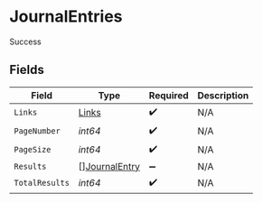 # JournalEntries

Success


## Fields

| Field                                                 | Type                                                  | Required                                              | Description                                           |
| ----------------------------------------------------- | ----------------------------------------------------- | ----------------------------------------------------- | ----------------------------------------------------- |
| `Links`                                               | [Links](../../models/shared/links.md)                 | :heavy_check_mark:                                    | N/A                                                   |
| `PageNumber`                                          | *int64*                                               | :heavy_check_mark:                                    | N/A                                                   |
| `PageSize`                                            | *int64*                                               | :heavy_check_mark:                                    | N/A                                                   |
| `Results`                                             | [][JournalEntry](../../models/shared/journalentry.md) | :heavy_minus_sign:                                    | N/A                                                   |
| `TotalResults`                                        | *int64*                                               | :heavy_check_mark:                                    | N/A                                                   |
